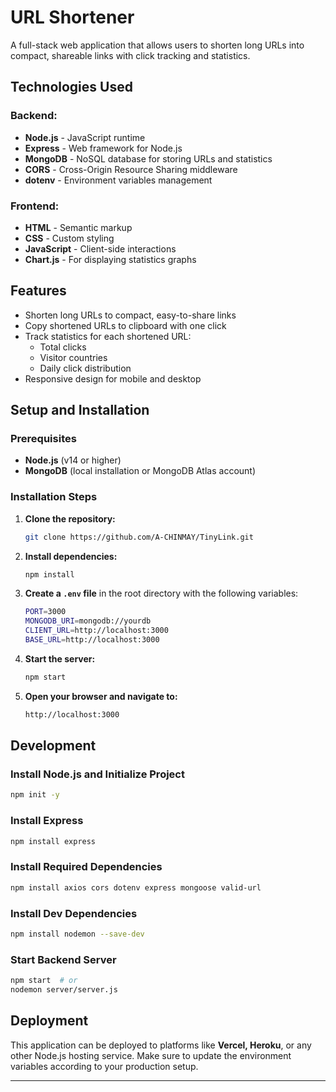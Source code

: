 # URL Shortener

A full-stack web application that allows users to shorten long URLs into compact, shareable links with click tracking and statistics.

## Technologies Used

### Backend:
- **Node.js** - JavaScript runtime
- **Express** - Web framework for Node.js
- **MongoDB** - NoSQL database for storing URLs and statistics
- **CORS** - Cross-Origin Resource Sharing middleware
- **dotenv** - Environment variables management

### Frontend:
- **HTML** - Semantic markup
- **CSS** - Custom styling
- **JavaScript** - Client-side interactions
- **Chart.js** - For displaying statistics graphs

## Features
- Shorten long URLs to compact, easy-to-share links
- Copy shortened URLs to clipboard with one click
- Track statistics for each shortened URL:
  - Total clicks
  - Visitor countries
  - Daily click distribution
- Responsive design for mobile and desktop

## Setup and Installation

### Prerequisites
- **Node.js** (v14 or higher)
- **MongoDB** (local installation or MongoDB Atlas account)

### Installation Steps
1. **Clone the repository:**
   ```sh
   git clone https://github.com/A-CHINMAY/TinyLink.git
   ```

2. **Install dependencies:**
   ```sh
   npm install
   ```

3. **Create a `.env` file** in the root directory with the following variables:
   ```sh
   PORT=3000
   MONGODB_URI=mongodb://yourdb
   CLIENT_URL=http://localhost:3000
   BASE_URL=http://localhost:3000
   ```

4. **Start the server:**
   ```sh
   npm start
   ```

5. **Open your browser and navigate to:**
   ```sh
   http://localhost:3000
   ```

## Development

### Install Node.js and Initialize Project
```sh
npm init -y
```

### Install Express
```sh
npm install express
```

### Install Required Dependencies
```sh
npm install axios cors dotenv express mongoose valid-url
```

### Install Dev Dependencies
```sh
npm install nodemon --save-dev
```

### Start Backend Server
```sh
npm start  # or
nodemon server/server.js
```

## Deployment
This application can be deployed to platforms like **Vercel, Heroku**, or any other Node.js hosting service. Make sure to update the environment variables according to your production setup.

---
